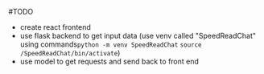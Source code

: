 #TODO
* create react frontend
* use flask backend to get input data
(use venv called "SpeedReadChat" using commands```python -m venv SpeedReadChat``` ```source /SpeedReadChat/bin/activate```)
* use model to get requests and send back to front end
